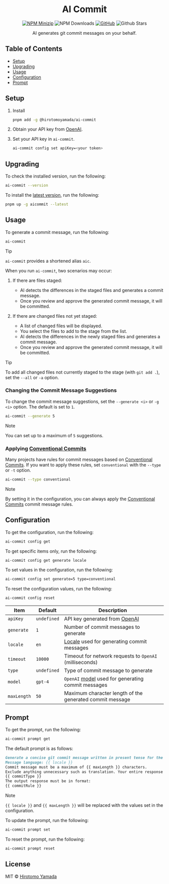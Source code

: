 <div align="center">

# AI Commit

[![NPM Minizip](https://img.shields.io/bundlephobia/minzip/@hirotomoyamada/ai-commit)](https://www.npmjs.com/package/@hirotomoyamada/ai-commit)
![NPM Downloads](https://img.shields.io/npm/dm/@hirotomoyamada/ai-commit.svg?style=flat)
[![GitHub](https://img.shields.io/github/license/mashape/apistatus.svg)](https://github.com/Redocly/repo-file-sync-action/blob/main/LICENSE)
![Github Stars](https://img.shields.io/github/stars/hirotomoyamada/ai-commit)

AI generates git commit messages on your behalf.

</div>

## Table of Contents

- [Setup](#setup)
- [Upgrading](#upgrading)
- [Usage](#usage)
- [Configuration](#configuration)
- [Prompt](#prompt)

## Setup

1. Install

   ```sh
   pnpm add -g @hirotomoyamada/ai-commit
   ```

2. Obtain your API key from [OpenAI](https://platform.openai.com/account/api-keys).

3. Set your API key in `ai-commit`.

   ```sh
   ai-commit config set apiKey=<your token>
   ```

## Upgrading

To check the installed version, run the following:

```sh
ai-commit --version
```

To install the [latest version](https://github.com/hirotomoyamada/ai-commit/releases), run the following:

```sh
pnpm up -g aicommit --latest
```

## Usage

To generate a commit message, run the following:

```sh
ai-commit
```

> [!TIP]
>
> `ai-commit` provides a shortened alias `aic`.

When you run `ai-commit`, two scenarios may occur:

1. If there are files staged:

   - AI detects the differences in the staged files and generates a commit message.
   - Once you review and approve the generated commit message, it will be committed.

2. If there are changed files not yet staged:

   - A list of changed files will be displayed.
   - You select the files to add to the stage from the list.
   - AI detects the differences in the newly staged files and generates a commit message.
   - Once you review and approve the generated commit message, it will be committed.

> [!TIP]
>
> To add all changed files not currently staged to the stage (with `git add .`), set the `--all` or `-a` option.

### Changing the Commit Message Suggestions

To change the commit message suggestions, set the `--generate <i>` or `-g <i>` option. The default is set to `1`.

```sh
ai-commit --generate 5
```

> [!NOTE]
>
> You can set up to a maximum of `5` suggestions.

### Applying [Conventional Commits](https://www.conventionalcommits.org/en/v1.0.0/)

Many projects have rules for commit messages based on [Conventional Commits](https://www.conventionalcommits.org/en/v1.0.0/). If you want to apply these rules, set `conventional` with the `--type` or `-t` option.

```sh
ai-commit --type conventional
```

> [!NOTE]
>
> By setting it in the configuration, you can always apply the [Conventional Commits](https://www.conventionalcommits.org/en/v1.0.0/) commit message rules.

## Configuration

To get the configuration, run the following:

```sh
ai-commit config get
```

To get specific items only, run the following:

```sh
ai-commit config get generate locale
```

To set values in the configuration, run the following:

```sh
ai-commit config set generate=5 type=conventional
```

To reset the configuration values, run the following:

```sh
ai-commit config reset
```

| Item        | Default     | Description                                                                                      |
| ----------- | ----------- | ------------------------------------------------------------------------------------------------ |
| `apiKey`    | `undefined` | API key generated from [OpenAI](https://platform.openai.com/account/api-keys)                    |
| `generate`  | `1`         | Number of commit messages to generate                                                            |
| `locale`    | `en`        | [Locale](https://wikipedia.org/wiki/List_of_ISO_639-1_codes) used for generating commit messages |
| `timeout`   | `10000`     | Timeout for network requests to `OpenAI` (milliseconds)                                          |
| `type`      | `undefined` | Type of commit message to generate                                                               |
| `model`     | `gpt-4`     | `OpenAI` [model](https://platform.openai.com/docs/models) used for generating commit messages    |
| `maxLength` | `50`        | Maximum character length of the generated commit message                                         |

## Prompt

To get the prompt, run the following:

```sh
ai-commit prompt get
```

The default prompt is as follows:

```md
Generate a concise git commit message written in present tense for the following code diff with the given specifications below:
Message language: {{ locale }}
Commit message must be a maximum of {{ maxLength }} characters.
Exclude anything unnecessary such as translation. Your entire response will be passed directly into git commit.
{{ commitType }}
The output response must be in format:
{{ commitRule }}
```

> [!NOTE]
>
> `{{ locale }}` and `{{ maxLength }}` will be replaced with the values set in the configuration.

To update the prompt, run the following:

```sh
ai-commit prompt set
```

To reset the prompt, run the following:

```sh
ai-commit prompt reset
```

## License

MIT © [Hirotomo Yamada](https://github.com/hirotomoyamada)
